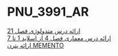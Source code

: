 # PNU_3991_AR

 [ارائه درس متدولوژی فصل 21](https://drive.google.com/file/d/1SyRMgpXiubVxbHgE6Wf6XNgsnxXNzJIF/view?usp=sharing)
 <br>
 [ارائه درس معماری فصل 4 از اسلاید 1 تا 7](https://drive.google.com/file/d/1ZHDo3Rcw7XZu_WhfDnQaxgLmEGeT70tZ/view?usp=sharing)
 <br>
 [ارائه پترن MEMENTO](https://drive.google.com/file/d/1dNxTZy-jp2RCmby7K-K8Q6vl1uIa3eoa/view?usp=sharing)
